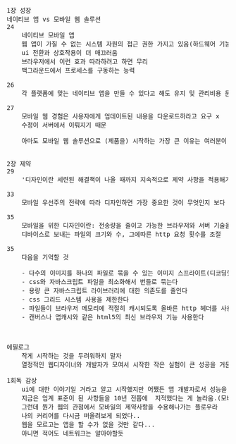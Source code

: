 <pre>
1장 성장
네이티브 앱 vs 모바일 웹 솔루션
24
	네이티브 모바일 앱
	웹 앱이 가질 수 없는 시스템 자원의 접근 권한 가지고 있음(하드웨어 기능)
	ui 전환과 상호작용이 더 매끄러움
	브라우저에서 이런 효과 따라하려고 하면 무리
	백그라운드에서 프로세스를 구동하는 능력

26
	각 플랫폼에 맞는 네이티브 앱을 만들 수 있다고 해도 유지 및 관리비용 문제
	
27
	모바일 웹 경험은 사용자에게 업데이트된 내용을 다운로드하라고 요구 x
	수정이 서버에서 이뤄지기 때문
	
	아마도 모바일 웹 솔루션으로 (제품을) 시작하는 가장 큰 이유는 여러분이 이미 가지고 있는 웹 디자인과 웹 개발 기술에 기반을 두고 만들기 때문일것
	
	
2장 제약
29
	'디자인이란 세련된 해결책이 나올 때까지 지속적으로 제약 사항을 적용해가는 과정이다'
	
33
	모바일 우선주의 전략에 따라 디자인하면 가장 중요한 것이 무엇인지 보다 빨리 합의를 이끌어낼 수 있다
	
35
	모바일을 위한 디자인이란: 전송량을 줄이고 가능한 브라우저와 서버 기술을 사용하여 속도를 높이고 사람들에게 매달 청구되는 이동통신료를 줄이는 것
	디바이스로 보내는 파일의 크기와 수, 그에따른 http 요청 횟수를 조절
	
35
	다음을 기억할 것
	
	- 다수의 이미지를 하나의 파일로 묶을 수 있는 이미지 스프라이트(디코딩했을 때 너무 크지 않게)
	- css와 자바스크립트 파일을 최소화해서 번들로 묶는다
	- 용량 큰 자바스크립트 라이브러리에 대한 의존도를 줄인다
	- css 그리드 시스템 사용을 제한한다
	- 파일들이 브라우저 메모리에 적절히 캐시되도록 올바른 http 헤더를 사용한다
	- 캔버스나 앱캐시와 같은 html5의 최신 브라우저 기능 사용한다



에필로그
	작게 시작하는 것을 두려워하지 말자
	열정적인 웹디자이너와 개발자가 모여서 시작한 작은 실험이 큰 성공을 거둔 사례들
	
1회독 감상
	ui에 대한 이야기일 거라고 알고 시작했지만 어쨌든 앱 개발자로서 성능을 고려하면서 앱의 구조를 짜야할 때 알면 좋을 지침이 담겨있는 것 같아서 읽었다.
	지금은 업계 표준이 된 사항들을 10년 전쯤에  지적했다는 게 놀라움.(모바일 디바이스를 위한 직관적인 ui라던가)
	그런데 뭔가 웹의 관점에서 모바일의 제약사항을 수용해나가는 플로우라
	나의 커리어를 다시금 떠올려보게 되었다..
	웹을 모르고는 앱을 할 수가 없을 것만 같다...
	아니면 적어도 네트워크는 알아야할듯

</pre>